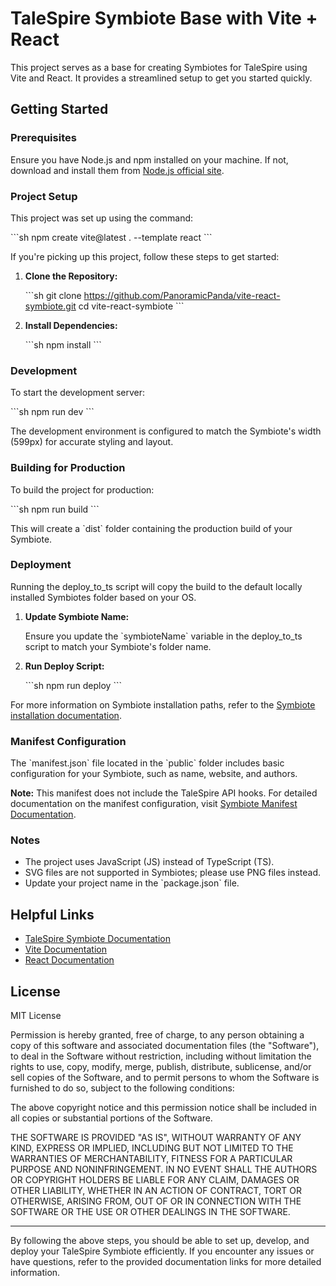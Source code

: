 
# TaleSpire Symbiote Base with Vite + React

This project serves as a base for creating Symbiotes for TaleSpire using Vite and React. It provides a streamlined setup to get you started quickly.

## Getting Started

### Prerequisites

Ensure you have Node.js and npm installed on your machine. If not, download and install them from [Node.js official site](https://nodejs.org/).

### Project Setup

This project was set up using the command:

\`\`\`sh
npm create vite@latest . --template react
\`\`\`

If you're picking up this project, follow these steps to get started:

1. **Clone the Repository:**

   \`\`\`sh
   git clone https://github.com/PanoramicPanda/vite-react-symbiote.git
   cd vite-react-symbiote
   \`\`\`

2. **Install Dependencies:**

   \`\`\`sh
   npm install
   \`\`\`

### Development

To start the development server:

\`\`\`sh
npm run dev
\`\`\`

The development environment is configured to match the Symbiote's width (599px) for accurate styling and layout.

### Building for Production

To build the project for production:

\`\`\`sh
npm run build
\`\`\`

This will create a \`dist\` folder containing the production build of your Symbiote.

### Deployment

Running the deploy_to_ts script will copy the build to the default locally installed Symbiotes folder based on your OS.

1. **Update Symbiote Name:**

   Ensure you update the \`symbioteName\` variable in the deploy_to_ts script to match your Symbiote's folder name.

2. **Run Deploy Script:**

   \`\`\`sh
   npm run deploy
   \`\`\`

For more information on Symbiote installation paths, refer to the [Symbiote installation documentation](https://symbiote-docs.talespire.com/#installing).

### Manifest Configuration

The \`manifest.json\` file located in the \`public\` folder includes basic configuration for your Symbiote, such as name, website, and authors.

**Note:** This manifest does not include the TaleSpire API hooks. For detailed documentation on the manifest configuration, visit [Symbiote Manifest Documentation](https://symbiote-docs.talespire.com/manifest_doc_v1.html).

### Notes

- The project uses JavaScript (JS) instead of TypeScript (TS).
- SVG files are not supported in Symbiotes; please use PNG files instead.
- Update your project name in the \`package.json\` file.

## Helpful Links

- [TaleSpire Symbiote Documentation](https://symbiote-docs.talespire.com/)
- [Vite Documentation](https://vitejs.dev/)
- [React Documentation](https://reactjs.org/)

## License

MIT License

Permission is hereby granted, free of charge, to any person obtaining a copy
of this software and associated documentation files (the "Software"), to deal
in the Software without restriction, including without limitation the rights
to use, copy, modify, merge, publish, distribute, sublicense, and/or sell
copies of the Software, and to permit persons to whom the Software is
furnished to do so, subject to the following conditions:

The above copyright notice and this permission notice shall be included in all
copies or substantial portions of the Software.

THE SOFTWARE IS PROVIDED "AS IS", WITHOUT WARRANTY OF ANY KIND, EXPRESS OR
IMPLIED, INCLUDING BUT NOT LIMITED TO THE WARRANTIES OF MERCHANTABILITY,
FITNESS FOR A PARTICULAR PURPOSE AND NONINFRINGEMENT. IN NO EVENT SHALL THE
AUTHORS OR COPYRIGHT HOLDERS BE LIABLE FOR ANY CLAIM, DAMAGES OR OTHER
LIABILITY, WHETHER IN AN ACTION OF CONTRACT, TORT OR OTHERWISE, ARISING FROM,
OUT OF OR IN CONNECTION WITH THE SOFTWARE OR THE USE OR OTHER DEALINGS IN THE
SOFTWARE.


---

By following the above steps, you should be able to set up, develop, and deploy your TaleSpire Symbiote efficiently. If you encounter any issues or have questions, refer to the provided documentation links for more detailed information.
